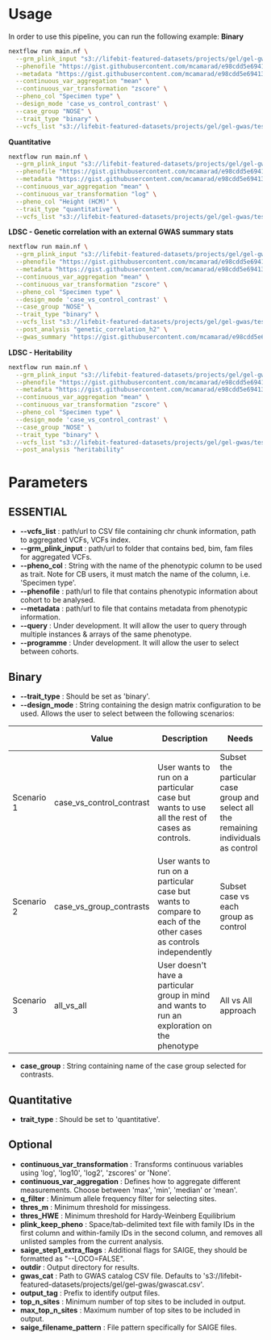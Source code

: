 # Usage

In order to use this pipeline, you can run the following example:
**Binary**
```bash
nextflow run main.nf \
  --grm_plink_input "s3://lifebit-featured-datasets/projects/gel/gel-gwas/testdata/sampleA.{bed,bim,fam}" \
  --phenofile "https://gist.githubusercontent.com/mcamarad/e98cdd5e69413fb6189ed70405c43ef4/raw/d602bec4b31d5d75f74f1dbb408bd392db57bdb6/cohort_data_phenos.csv" \
  --metadata "https://gist.githubusercontent.com/mcamarad/e98cdd5e69413fb6189ed70405c43ef4/raw/d602bec4b31d5d75f74f1dbb408bd392db57bdb6/metadata.csv" \
  --continuous_var_aggregation "mean" \
  --continuous_var_transformation "zscore" \
  --pheno_col "Specimen type" \
  --design_mode 'case_vs_control_contrast' \
  --case_group "NOSE" \
  --trait_type "binary" \
  --vcfs_list "s3://lifebit-featured-datasets/projects/gel/gel-gwas/testdata/vcfs.csv"
```

**Quantitative**
```bash
nextflow run main.nf \
  --grm_plink_input "s3://lifebit-featured-datasets/projects/gel/gel-gwas/testdata/sampleA.{bed,bim,fam}" \
  --phenofile "https://gist.githubusercontent.com/mcamarad/e98cdd5e69413fb6189ed70405c43ef4/raw/d602bec4b31d5d75f74f1dbb408bd392db57bdb6/cohort_data_phenos.csv" \
  --metadata "https://gist.githubusercontent.com/mcamarad/e98cdd5e69413fb6189ed70405c43ef4/raw/d602bec4b31d5d75f74f1dbb408bd392db57bdb6/metadata.csv" \
  --continuous_var_aggregation "mean" \
  --continuous_var_transformation "log" \
  --pheno_col "Height (HCM)" \
  --trait_type "quantitative" \
  --vcfs_list "s3://lifebit-featured-datasets/projects/gel/gel-gwas/testdata/vcfs.csv"
```

**LDSC - Genetic correlation with an external GWAS summary stats**
```bash
nextflow run main.nf \
  --grm_plink_input "s3://lifebit-featured-datasets/projects/gel/gel-gwas/testdata/sampleA.{bed,bim,fam}" \
  --phenofile "https://gist.githubusercontent.com/mcamarad/e98cdd5e69413fb6189ed70405c43ef4/raw/d602bec4b31d5d75f74f1dbb408bd392db57bdb6/cohort_data_phenos.csv" \
  --metadata "https://gist.githubusercontent.com/mcamarad/e98cdd5e69413fb6189ed70405c43ef4/raw/d602bec4b31d5d75f74f1dbb408bd392db57bdb6/metadata.csv" \
  --continuous_var_aggregation "mean" \
  --continuous_var_transformation "zscore" \
  --pheno_col "Specimen type" \
  --design_mode 'case_vs_control_contrast' \
  --case_group "NOSE" \
  --trait_type "binary" \
  --vcfs_list "s3://lifebit-featured-datasets/projects/gel/gel-gwas/testdata/vcfs.csv" \
  --post_analysis "genetic_correlation_h2" \
  --gwas_summary "https://gist.githubusercontent.com/mcamarad/e98cdd5e69413fb6189ed70405c43ef4/raw/e4f8fc5bd62c70ef38c6cedfdfaa6d087f586054/gwas_summary_qt.csv"
```

**LDSC - Heritability**

```bash
nextflow run main.nf \
  --grm_plink_input "s3://lifebit-featured-datasets/projects/gel/gel-gwas/testdata/sampleA.{bed,bim,fam}" \
  --phenofile "https://gist.githubusercontent.com/mcamarad/e98cdd5e69413fb6189ed70405c43ef4/raw/d602bec4b31d5d75f74f1dbb408bd392db57bdb6/cohort_data_phenos.csv" \
  --metadata "https://gist.githubusercontent.com/mcamarad/e98cdd5e69413fb6189ed70405c43ef4/raw/d602bec4b31d5d75f74f1dbb408bd392db57bdb6/metadata.csv" \
  --continuous_var_aggregation "mean" \
  --continuous_var_transformation "zscore" \
  --pheno_col "Specimen type" \
  --design_mode 'case_vs_control_contrast' \
  --case_group "NOSE" \
  --trait_type "binary" \
  --vcfs_list "s3://lifebit-featured-datasets/projects/gel/gel-gwas/testdata/vcfs.csv" \
  --post_analysis "heritability" 
```

# Parameters

## **ESSENTIAL**

- **--vcfs_list** : path/url to CSV file containing chr chunk information, path to aggregated VCFs, VCFs index.
- **--grm_plink_input** : path/url to folder that contains bed, bim, fam files for aggregated VCFs.
- **--pheno_col** : String with the name of the phenotypic column to be used as trait. Note for CB users, it must match the name of the column, i.e. 'Specimen type'.
- **--phenofile** : path/url to file that contains phenotypic information about cohort to be analysed.
- **--metadata** : path/url to file that contains metadata from phenotypic information.
- **--query** : Under development. It will allow the user to query through multiple instances & arrays of the same phenotype.
- **--programme** : Under development. It will allow the user to select between cohorts.

## **Binary**

- **--trait_type** : Should be set as 'binary'.
- **--design_mode** : String containing the design matrix configuration to be used. Allows the user to select between the following scenarios:

|| Value | Description | Needs | Added value |
|--|--|--|--|--|
| Scenario 1 | case_vs_control_contrast | User wants to run on a particular case but wants to use all the rest of cases as controls. | Subset the particular case group and select all the remaining individuals as control | Find significant associations exclusive to the case group you are interested |
| Scenario 2 | case_vs_group_contrasts | User wants to run on a particular case but wants to compare to each of the other cases as controls independently | Subset case vs each group as control | Find associations that are different to an specific group |
| Scenario 3 | all_vs_all | User doesn't have a particular group in mind and wants to run an exploration on the phenotype | All vs All approach | Allows for exploration or assumptions free analysis |

- **case_group** : String containing name of the case group selected for contrasts.

## **Quantitative**

- **trait_type** : Should be set to 'quantitative'.

## **Optional**

- **continuous_var_transformation** : Transforms continuous variables using 'log', 'log10', 'log2', 'zscores' or 'None'.
- **continuous_var_aggregation** : Defines how to aggregate different measurements. Choose between 'max', 'min', 'median' or 'mean'.
- **q_filter** : Minimum allele frequency filter for selecting sites.
- **thres_m** : Minimum threshold for missingess.
- **thres_HWE** : Minimum threshold for Hardy-Weinberg Equilibrium
- **plink_keep_pheno** : Space/tab-delimited text file with family IDs in the first column and within-family IDs in the second column, and removes all unlisted samples from the current analysis.
- **saige_step1_extra_flags** : Additional flags for SAIGE, they should be formatted as "--LOCO=FALSE".
- **outdir** : Output directory for results.
- **gwas_cat** : Path to GWAS catalog CSV file. Defaults to 's3://lifebit-featured-datasets/projects/gel/gel-gwas/gwascat.csv'.
- **output_tag** : Prefix to identify output files.
- **top_n_sites** : Minimum number of top sites to be included in output.
- **max_top_n_sites** : Maximum number of top sites to be included in output.
- **saige_filename_pattern** : File pattern specifically for SAIGE files.

